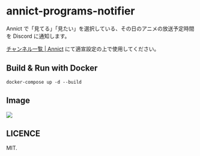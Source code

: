 # annict-programs-notifier
 Annict で「見てる」「見たい」を選択している、その日のアニメの放送予定時間を Discord に通知します。

[チャンネル一覧 | Annict](https://annict.com/channels) にて適宣設定の上で使用してください。

## Build & Run with Docker
`docker-compose up -d --build`

## Image
![](https://i.imgur.com/gP7GjNe.png)

## LICENCE
MIT.
